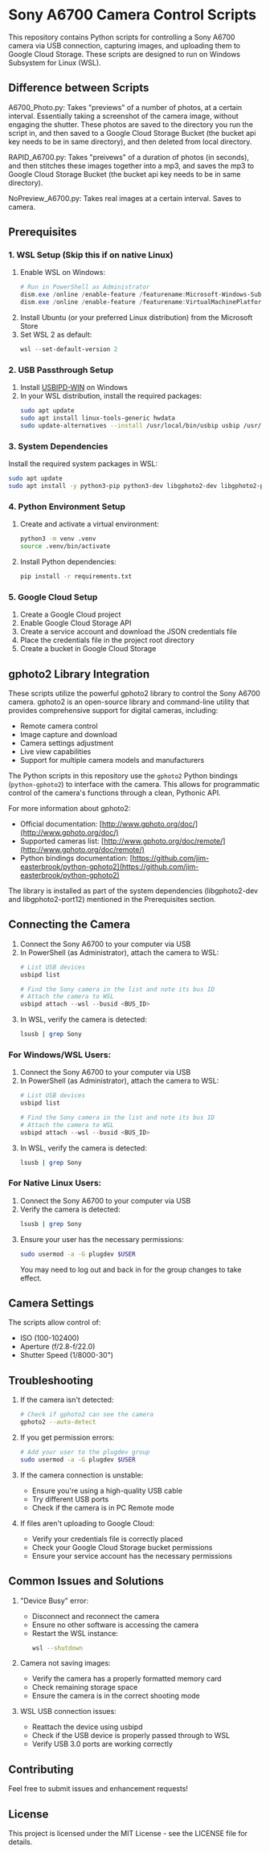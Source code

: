 # Sony A6700 Camera Control Scripts

This repository contains Python scripts for controlling a Sony A6700 camera via USB connection, capturing images, and uploading them to Google Cloud Storage. These scripts are designed to run on Windows Subsystem for Linux (WSL).

## Difference between Scripts
A6700_Photo.py:
   Takes "previews" of a number of photos, at a certain interval. Essentially taking a screenshot of the camera image, without engaging the shutter. These photos are saved to the directory you run the script in, and then saved to a Google Cloud Storage Bucket (the bucket api key needs to be in same directory), and then deleted from local directory.

RAPID_A6700.py:
   Takes "preivews" of a duration of photos (in seconds), and then stitches these images together into a mp3, and saves the mp3 to Google Cloud Storage Bucket (the bucket api key needs to be in same directory).

NoPreview_A6700.py:
   Takes real images at a certain interval. Saves to camera.


## Prerequisites

### 1. WSL Setup (Skip this if on native Linux)
1. Enable WSL on Windows:
   ```powershell
   # Run in PowerShell as Administrator
   dism.exe /online /enable-feature /featurename:Microsoft-Windows-Subsystem-Linux /all /norestart
   dism.exe /online /enable-feature /featurename:VirtualMachinePlatform /all /norestart
   ```
2. Install Ubuntu (or your preferred Linux distribution) from the Microsoft Store
3. Set WSL 2 as default:
   ```powershell
   wsl --set-default-version 2
   ```

### 2. USB Passthrough Setup
1. Install [USBIPD-WIN](https://github.com/dorssel/usbipd-win/releases) on Windows
2. In your WSL distribution, install the required packages:
   ```bash
   sudo apt update
   sudo apt install linux-tools-generic hwdata
   sudo update-alternatives --install /usr/local/bin/usbip usbip /usr/lib/linux-tools/*-generic/usbip 20
   ```

### 3. System Dependencies
Install the required system packages in WSL:
```bash
sudo apt update
sudo apt install -y python3-pip python3-dev libgphoto2-dev libgphoto2-port12
```

### 4. Python Environment Setup
1. Create and activate a virtual environment:
   ```bash
   python3 -m venv .venv
   source .venv/bin/activate
   ```
2. Install Python dependencies:
   ```bash
   pip install -r requirements.txt
   ```

### 5. Google Cloud Setup
1. Create a Google Cloud project
2. Enable Google Cloud Storage API
3. Create a service account and download the JSON credentials file
4. Place the credentials file in the project root directory
5. Create a bucket in Google Cloud Storage

## gphoto2 Library Integration

These scripts utilize the powerful gphoto2 library to control the Sony A6700 camera. gphoto2 is an open-source library and command-line utility that provides comprehensive support for digital cameras, including:

- Remote camera control
- Image capture and download
- Camera settings adjustment
- Live view capabilities
- Support for multiple camera models and manufacturers

The Python scripts in this repository use the `gphoto2` Python bindings (`python-gphoto2`) to interface with the camera. This allows for programmatic control of the camera's functions through a clean, Pythonic API.

For more information about gphoto2:
- Official documentation: [http://www.gphoto.org/doc/](http://www.gphoto.org/doc/)
- Supported cameras list: [http://www.gphoto.org/doc/remote/](http://www.gphoto.org/doc/remote/)
- Python bindings documentation: [https://github.com/jim-easterbrook/python-gphoto2](https://github.com/jim-easterbrook/python-gphoto2)

The library is installed as part of the system dependencies (libgphoto2-dev and libgphoto2-port12) mentioned in the Prerequisites section.

## Connecting the Camera

1. Connect the Sony A6700 to your computer via USB
2. In PowerShell (as Administrator), attach the camera to WSL:
   ```powershell
   # List USB devices
   usbipd list

   # Find the Sony camera in the list and note its bus ID
   # Attach the camera to WSL
   usbipd attach --wsl --busid <BUS_ID>
   ```
3. In WSL, verify the camera is detected:
   ```bash
   lsusb | grep Sony
   ```


### For Windows/WSL Users:
1. Connect the Sony A6700 to your computer via USB
2. In PowerShell (as Administrator), attach the camera to WSL:
   ```powershell
   # List USB devices
   usbipd list

   # Find the Sony camera in the list and note its bus ID
   # Attach the camera to WSL
   usbipd attach --wsl --busid <BUS_ID>
   ```
3. In WSL, verify the camera is detected:
   ```bash
   lsusb | grep Sony
   ```

### For Native Linux Users:
1. Connect the Sony A6700 to your computer via USB
2. Verify the camera is detected:
   ```bash
   lsusb | grep Sony
   ```
3. Ensure your user has the necessary permissions:
   ```bash
   sudo usermod -a -G plugdev $USER
   ```
   You may need to log out and back in for the group changes to take effect.

## Camera Settings

The scripts allow control of:
- ISO (100-102400)
- Aperture (f/2.8-f/22.0)
- Shutter Speed (1/8000-30")

## Troubleshooting

1. If the camera isn't detected:
   ```bash
   # Check if gphoto2 can see the camera
   gphoto2 --auto-detect
   ```

2. If you get permission errors:
   ```bash
   # Add your user to the plugdev group
   sudo usermod -a -G plugdev $USER
   ```

3. If the camera connection is unstable:
   - Ensure you're using a high-quality USB cable
   - Try different USB ports
   - Check if the camera is in PC Remote mode

4. If files aren't uploading to Google Cloud:
   - Verify your credentials file is correctly placed
   - Check your Google Cloud Storage bucket permissions
   - Ensure your service account has the necessary permissions

## Common Issues and Solutions

1. "Device Busy" error:
   - Disconnect and reconnect the camera
   - Ensure no other software is accessing the camera
   - Restart the WSL instance:
     ```bash
     wsl --shutdown
     ```

2. Camera not saving images:
   - Verify the camera has a properly formatted memory card
   - Check remaining storage space
   - Ensure the camera is in the correct shooting mode

3. WSL USB connection issues:
   - Reattach the device using usbipd
   - Check if the USB device is properly passed through to WSL
   - Verify USB 3.0 ports are working correctly

## Contributing

Feel free to submit issues and enhancement requests!

## License

This project is licensed under the MIT License - see the LICENSE file for details. 
